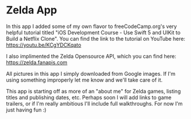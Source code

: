 # Zelda App

In this app I added some of my own flavor to freeCodeCamp.org's very helpful tutorial titled "iOS Development Course - Use Swift 5 and UIKit to Build a Netflix Clone". You can find the link to the tutorial on YouTube here:
https://youtu.be/KCgYDCKqato

I also implimented the Zelda Opensource API, which you can find here:
https://zelda.fanapis.com

All pictures in this app I simply downloaded from Google images. If I'm using something improperly let me know and we'll take care of it. 

This app is starting off as more of an "about me" for Zelda games, listing titles and publishing dates, etc. Perhaps soon I will add links to game trailers, or if I'm really ambitious I'll include full walkthroughs. For now I'm just having fun :) 
